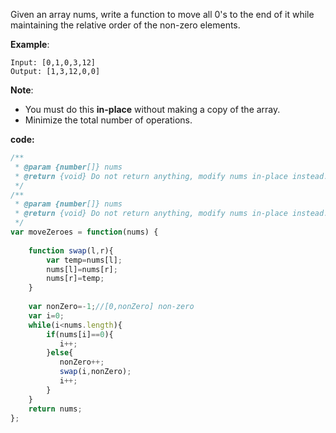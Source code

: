 Given an array nums, write a function to move all 0's to the end of it while maintaining the relative order of the non-zero elements.

**Example**:
```
Input: [0,1,0,3,12]
Output: [1,3,12,0,0]
```
**Note**:

- You must do this **in-place** without making a copy of the array.
- Minimize the total number of operations.

**code:**
```js
/**
 * @param {number[]} nums
 * @return {void} Do not return anything, modify nums in-place instead.
 */
/**
 * @param {number[]} nums
 * @return {void} Do not return anything, modify nums in-place instead.
 */
var moveZeroes = function(nums) {
    
    function swap(l,r){
        var temp=nums[l];
        nums[l]=nums[r];
        nums[r]=temp;
    }
    
    var nonZero=-1;//[0,nonZero] non-zero
    var i=0;
    while(i<nums.length){
        if(nums[i]==0){
           i++;
        }else{
           nonZero++; 
           swap(i,nonZero);
           i++;
        }
    }
    return nums;
};
```
